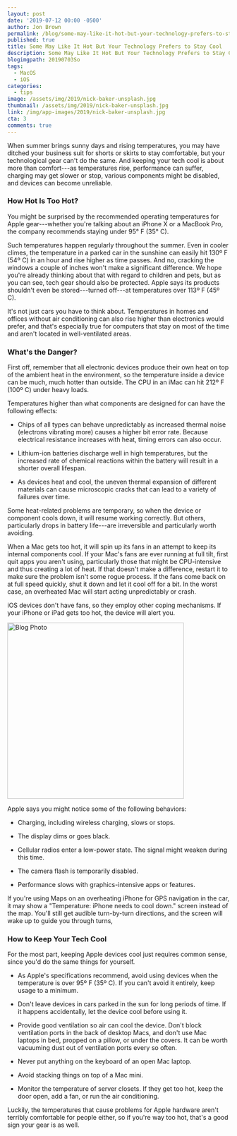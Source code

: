 ```yaml
---
layout: post
date: '2019-07-12 00:00 -0500'
author: Jon Brown
permalink: /blog/some-may-like-it-hot-but-your-technology-prefers-to-stay-cool/
published: true
title: Some May Like It Hot But Your Technology Prefers to Stay Cool
description: Some May Like It Hot But Your Technology Prefers to Stay Cool
blogimgpath: 20190703So
tags:
  - MacOS
  - iOS
categories:
  - tips
image: /assets/img/2019/nick-baker-unsplash.jpg
thumbnail: /assets/img/2019/nick-baker-unsplash.jpg
link: /img/app-images/2019/nick-baker-unsplash.jpg
cta: 3
comments: true
---
```

When summer brings sunny days and rising temperatures, you may have
ditched your business suit for shorts or skirts to stay comfortable, but
your technological gear can't do the same. And keeping your tech cool is
about more than comfort---as temperatures rise, performance can suffer,
charging may get slower or stop, various components might be disabled,
and devices can become unreliable.

### How Hot Is Too Hot?

You might be surprised by the recommended operating temperatures for
Apple gear---whether you're talking about an iPhone X or a MacBook Pro,
the company recommends staying under 95° F (35° C).

Such temperatures happen regularly throughout the summer. Even in cooler
climes, the temperature in a parked car in the sunshine can easily hit
130º F (54º C) in an hour and rise higher as time passes. And no,
cracking the windows a couple of inches won't make a significant
difference. We hope you're already thinking about that with regard to
children and pets, but as you can see, tech gear should also be
protected. Apple says its products shouldn't even be stored---turned
off---at temperatures over 113º F (45º C).

It's not just cars you have to think about. Temperatures in homes and
offices without air conditioning can also rise higher than electronics
would prefer, and that's especially true for computers that stay on most
of the time and aren't located in well-ventilated areas.

### What's the Danger?

First off, remember that all electronic devices produce their own heat
on top of the ambient heat in the environment, so the temperature inside
a device can be much, much hotter than outside. The CPU in an iMac can
hit 212º F (100º C) under heavy loads.

Temperatures higher than what components are designed for can have the
following effects:

-   Chips of all types can behave unpredictably as increased thermal
    noise (electrons vibrating more) causes a higher bit error rate.
    Because electrical resistance increases with heat, timing errors can
    also occur.

-   Lithium-ion batteries discharge well in high temperatures, but the
    increased rate of chemical reactions within the battery will result
    in a shorter overall lifespan.

-   As devices heat and cool, the uneven thermal expansion of different
    materials can cause microscopic cracks that can lead to a variety of
    failures over time.

Some heat-related problems are temporary, so when the device or
component cools down, it will resume working correctly. But others,
particularly drops in battery life---are irreversible and particularly
worth avoiding.

When a Mac gets too hot, it will spin up its fans in an attempt to keep
its internal components cool. If your Mac's fans are ever running at
full tilt, first quit apps you aren't using, particularly those that
might be CPU-intensive and thus creating a lot of heat. If that doesn't
make a difference, restart it to make sure the problem isn't some rogue
process. If the fans come back on at full speed quickly, shut it down
and let it cool off for a bit. In the worst case, an overheated Mac will
start acting unpredictably or crash.

iOS devices don't have fans, so they employ other coping mechanisms. If
your iPhone or iPad gets too hot, the device will alert you.

<img alt="Blog Photo" src="{{ site.site_cdn }}/assets/img/blog/2019/20190703So/image2.jpg" class="img-fluid rounded m-2" width="400" />

Apple says you might notice some of the following behaviors:

-   Charging, including wireless charging, slows or stops.

-   The display dims or goes black.

-   Cellular radios enter a low-power state. The signal might weaken
    during this time.

-   The camera flash is temporarily disabled.

-   Performance slows with graphics-intensive apps or features.

If you're using Maps on an overheating iPhone for GPS navigation in the
car, it may show a "Temperature: iPhone needs to cool down." screen
instead of the map. You'll still get audible turn-by-turn directions,
and the screen will wake up to guide you through turns,

### How to Keep Your Tech Cool

For the most part, keeping Apple devices cool just requires common
sense, since you'd do the same things for yourself.

-   As Apple's specifications recommend, avoid using devices when the
    temperature is over 95º F (35º C). If you can't avoid it entirely,
    keep usage to a minimum.

-   Don't leave devices in cars parked in the sun for long periods of
    time. If it happens accidentally, let the device cool before using
    it.

-   Provide good ventilation so air can cool the device. Don't block
    ventilation ports in the back of desktop Macs, and don't use Mac
    laptops in bed, propped on a pillow, or under the covers. It can be
    worth vacuuming dust out of ventilation ports every so often.

-   Never put anything on the keyboard of an open Mac laptop.

-   Avoid stacking things on top of a Mac mini.

-   Monitor the temperature of server closets. If they get too hot, keep
    the door open, add a fan, or run the air conditioning.

Luckily, the temperatures that cause problems for Apple hardware aren't
terribly comfortable for people either, so if you're way too hot, that's
a good sign your gear is as well.